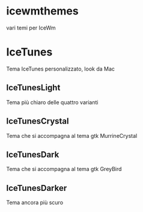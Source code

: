 # icewmthemes
vari temi per IceWm

# IceTunes
Tema IceTunes personalizzato, look da Mac

## IceTunesLight
Tema più chiaro delle quattro varianti

## IceTunesCrystal
Tema che si accompagna al tema gtk MurrineCrystal

## IceTunesDark
Tema che si accompagna al tema gtk GreyBird

## IceTunesDarker
Tema ancora più scuro

